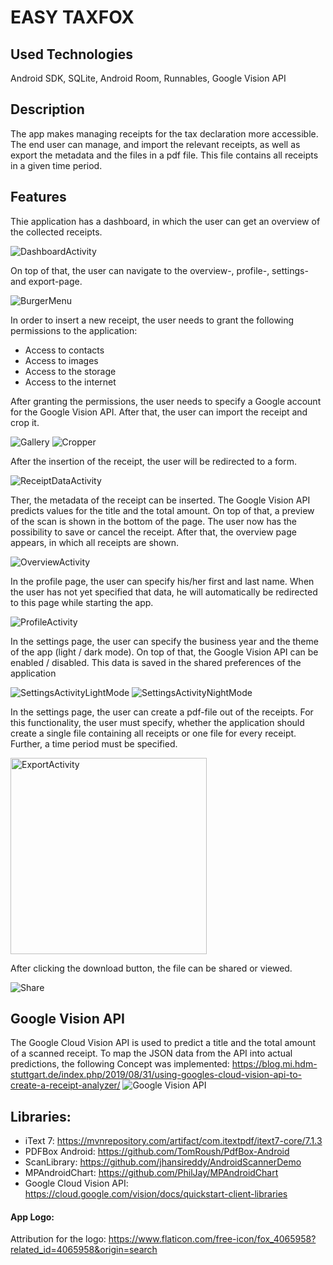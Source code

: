 # EASY TAXFOX

## Used Technologies

Android SDK, SQLite, Android Room, Runnables, Google Vision API

## Description

The app makes managing receipts for the tax declaration more accessible. The end user can manage, and import the relevant receipts, as well as export the metadata and the files in a pdf file. This file contains all receipts in a given time period.

## Features

Thie application has a dashboard, in which the user can get an overview of the collected receipts.

![DashboardActivity](https://user-images.githubusercontent.com/64647045/112602619-37b48680-8e14-11eb-997a-a47d02bdb6d0.png)

On top of that, the user can navigate to the overview-, profile-, settings- and export-page.

![BurgerMenu](https://user-images.githubusercontent.com/64647045/112602851-7e09e580-8e14-11eb-91eb-9d5f161a929e.png)

In order to insert a new receipt, the user needs to grant the following permissions to the application:

- Access to contacts
- Access to images
- Access to the storage
- Access to the internet

After granting the permissions, the user needs to specify a Google account for the Google Vision API. After that, the user can import the receipt and crop it.

![Gallery](https://user-images.githubusercontent.com/64647045/112603313-1f913700-8e15-11eb-8759-d7b50e8149c7.png) ![Cropper](https://user-images.githubusercontent.com/64647045/112603432-48193100-8e15-11eb-91b0-da1c1ad936d7.png)

After the insertion of the receipt, the user will be redirected to a form.

![ReceiptDataActivity](https://user-images.githubusercontent.com/64647045/112603669-9d554280-8e15-11eb-8b81-91f622bc30cd.png)

Ther, the metadata of the receipt can be inserted. The Google Vision API predicts values for the title and the total amount.
On top of that, a preview of the scan is shown in the bottom of the page. The user now has the possibility to save or cancel the receipt. After that, the overview page appears, in which all receipts are shown.

![OverviewActivity](https://user-images.githubusercontent.com/64647045/112603991-fd4be900-8e15-11eb-9658-09a3e929e5cd.png)

In the profile page, the user can specify his/her first and last name. When the user has not yet specified that data, he will automatically be redirected to this page while starting the app.

![ProfileActivity](https://user-images.githubusercontent.com/64647045/112604163-24a2b600-8e16-11eb-9eb2-151b50a79e2b.png)

In the settings page, the user can specify the business year and the theme of the app (light / dark mode). On top of that, the Google Vision API can be enabled / disabled. This data is saved in the shared preferences of the application

![SettingsActivityLightMode](https://user-images.githubusercontent.com/64647045/112604337-4dc34680-8e16-11eb-8f6b-5dabc19667bf.png) ![SettingsActivityNightMode](https://user-images.githubusercontent.com/64647045/112604436-6b90ab80-8e16-11eb-9327-76061587f705.png)

In the settings page, the user can create a pdf-file out of the receipts. For this functionality, the user must specify, whether the application should create a single file containing all receipts or one file for every receipt. Further, a time period must be specified.

<img width="314" alt="ExportActivity" src="https://user-images.githubusercontent.com/64647045/112726509-222b8380-8f1e-11eb-925f-3aa95359fb47.png">

After clicking the download button, the file can be shared or viewed.

![Share](https://user-images.githubusercontent.com/64647045/112726524-2d7eaf00-8f1e-11eb-9f00-09d306568400.png)

## Google Vision API

The Google Cloud Vision API is used to predict a title and the total amount of a scanned receipt. To map the JSON data from the API into actual predictions, the following Concept was implemented: https://blog.mi.hdm-stuttgart.de/index.php/2019/08/31/using-googles-cloud-vision-api-to-create-a-receipt-analyzer/
![Google Vision API](https://user-images.githubusercontent.com/64647045/112605663-d68eb200-8e17-11eb-84ce-74b5026af2ac.png)

## Libraries:

- iText 7: https://mvnrepository.com/artifact/com.itextpdf/itext7-core/7.1.3
- PDFBox Android: https://github.com/TomRoush/PdfBox-Android
- ScanLibrary: https://github.com/jhansireddy/AndroidScannerDemo
- MPAndroidChart: https://github.com/PhilJay/MPAndroidChart
- Google Cloud Vision API: https://cloud.google.com/vision/docs/quickstart-client-libraries

#### App Logo:

Attribution for the logo: https://www.flaticon.com/free-icon/fox_4065958?related_id=4065958&origin=search
